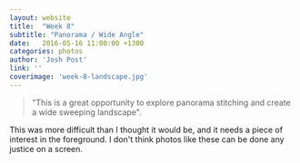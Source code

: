 ```yaml
---
layout: website
title:  "Week 8"
subtitle: "Panorama / Wide Angle"
date:   2016-05-16 11:00:00 +1300
categories: photos
author: 'Josh Post'
link: ''
coverimage: 'week-8-landscape.jpg'
---
```


> "This is a great opportunity to explore panorama stitching and create a wide sweeping landscape".


This was more difficult than I thought it would be, and it needs a piece of interest in the foreground. I don't think photos like these can be done any justice on a screen.